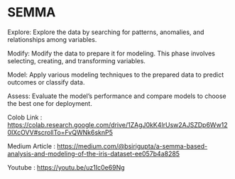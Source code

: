 # SEMMA

Explore: Explore the data by searching for patterns, anomalies, and relationships among variables.

Modify: Modify the data to prepare it for modeling. This phase involves selecting, creating, and transforming variables.

Model: Apply various modeling techniques to the prepared data to predict outcomes or classify data.

Assess: Evaluate the model’s performance and compare models to choose the best one for deployment.

Colob Link : https://colab.research.google.com/drive/1ZAgJ0kK4IrUsw2AJSZDp6Ww120IXcOVV#scrollTo=FvQWNk6sknP5

Medium Article : https://medium.com/@bsirigupta/a-semma-based-analysis-and-modeling-of-the-iris-dataset-ee057b4a8285

Youtube : https://youtu.be/uz1Ic0e69Ng
